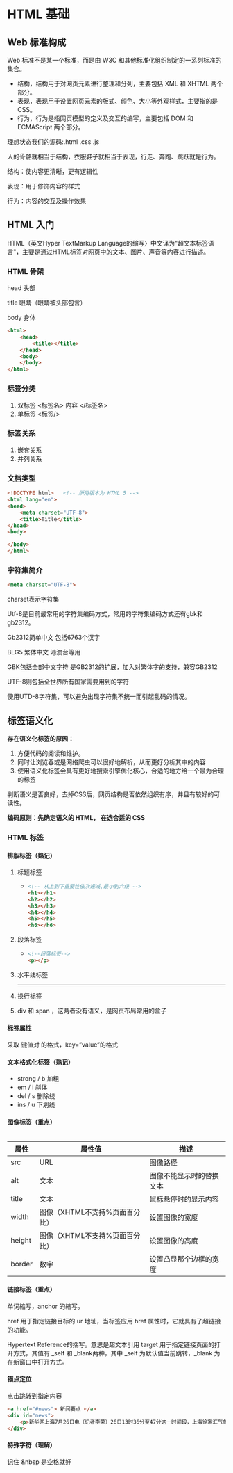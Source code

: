 # HTML 基础

## Web 标准构成

Web 标准不是某一个标准，而是由 W3C 和其他标准化组织制定的一系列标准的集合。

- 结构，结构用于对网页元素进行整理和分列，主要包括 XML 和 XHTML 两个部分。
- 表现，表现用于设置网页元素的版式、颜色、大小等外观样式，主要指的是 CSS。
- 行为，行为是指网页模型的定义及交互的编写，主要包括 DOM 和 ECMAScript 两个部分。

理想状态我们的源码:.html .css .js

人的骨骼就相当于结构，衣服鞋子就相当于表现，行走、奔跑、跳跃就是行为。

结构：使内容更清晰，更有逻辑性

表现：用于修饰内容的样式

行为：内容的交互及操作效果

## HTML 入门

HTML（英文Hyper TextMarkup Language的缩写〉中文译为"超文本标签语言"，主要是通过HTML标签对网页中的文本、图片、声音等内客进行描述。

### HTML 骨架

head 头部 

title 眼睛（眼睛被头部包含）

body 身体

```html
<html>
    <head> 
        <title></title>
    </head>
    <body>
    </body>
</html>
```

### 标签分类

1. 双标签 <标签名> 内容 </标签名>
2. 单标签 <标签/>

### 标签关系

1. 嵌套关系
2. 并列关系

### 文档类型

```html
<!DOCTYPE html>   <!-- 所用版本为 HTML 5 -->
<html lang="en">
<head>
    <meta charset="UTF-8">
    <title>Title</title>
</head>
<body>

</body>
</html>
```

### 字符集简介

```html
<meta charset="UTF-8">
```

charset表示字符集

Utf-8是目前最常用的字符集编码方式，常用的字符集编码方式还有gbk和gb2312。

Gb2312简单中文 包括6763个汉字

BLG5 繁体中文 港澳台等用

GBK包括全部中文字符 是GB2312的扩展，加入对繁体字的支持，兼容GB2312

UTF-8则包括全世界所有国家需要用到的字符

使用UTD-8字符集，可以避免出现字符集不统一而引起乱码的情况。

## 标签语义化

**存在语义化标签的原因：**

1. 方便代码的阅读和维护。
2. 同时让浏览器或是网络爬虫可以很好地解析，从而更好分析其中的内容
3. 使用语义化标签会具有更好地搜索引擎优化核心，合适的地方给一个最为合理的标签

判断语义是否良好，去掉CSS后，网页结构是否依然组织有序，并且有较好的可读性。

**编码原则：先确定语义的 HTML， 在选合适的 CSS**

### HTML 标签

#### 排版标签（熟记）

1. 标题标签

   - ```html
     <!-- 从上到下重要性依次递减,最小到六级 -->
     <h1></h1>
     <h2></h2>
     <h3></h3>
     <h4></h4>
     <h5></h5>
     <h6></h6>
     ```

2. 段落标签

   - ```html
     <!--段落标签-->
     <p></p>
     ```

3. 水平线标签<hr />

4. 换行标签<br />

5. div 和 span ，这两者没有语义，是网页布局常用的盒子

#### 标签属性

采取 键值对 的格式，key=”value”的格式

#### 文本格式化标签（熟记）

- strong / b 加粗
- em  / i 斜体
- del  /  s 删除线
- ins /  u 下划线

#### 图像标签（重点）

<img />

| 属性   | 属性值                         | 描述                     |
| ------ | ------------------------------ | ------------------------ |
| src    | URL                            | 图像路径                 |
| alt    | 文本                           | 图像不能显示时的替换文本 |
| title  | 文本                           | 鼠标悬停时的显示内容     |
| width  | 图像（XHTML不支持%页面百分比） | 设置图像的宽度           |
| height | 图像（XHTML不支持%页面百分比） | 设置图像的高度           |
| border | 数字                           | 设置凸显那个边框的宽度   |

#### 链接标签（重点）

<a></a> 

单词縮写，anchor 的縮写。

href 用于指定链接目标的 ur 地址，当标签应用 href 属性时，它就具有了超链接的功能。

Hypertext Reference的揣写。意思是超文本引用 target 用于指定链接页面的打开方式，其值有 _self 和 _blank两种，其中 _self 为默认值当前跳转，_blank 为在新窗口中打开方式。

#### 锚点定位

点击跳转到指定内容

```html
<a href="#news"> 新闻要点 </a>
<div id="news">
    <p>新华网上海7月26日电（记者李荣）26日13时36分至47分这一时间段，上海徐家汇气象观测站测得当日最高温达40．6摄氏度。这是上海有气象记录以来140年的高温新纪录，打破了此前1934年创下的40.2摄氏度的历史极值。</p>
</div>
```

#### 特殊字符（理解）

记住 &nbsp 是空格就好



